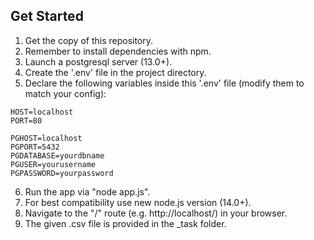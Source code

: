 ## Get Started

1. Get the copy of this repository.
2. Remember to install dependencies with npm.
3. Launch a postgresql server (13.0+).
4. Create the '.env' file in the project directory. 
5. Declare the following variables inside this '.env' file (modify them to match your config):
```
HOST=localhost
PORT=80

PGHOST=localhost
PGPORT=5432
PGDATABASE=yourdbname
PGUSER=yourusername
PGPASSWORD=yourpassword
```
6. Run the app via "node app.js".
7. For best compatibility use new node.js version (14.0+).
8. Navigate to the "/" route (e.g. http://localhost/) in your browser.
9. The given .csv file is provided in the _task folder.


